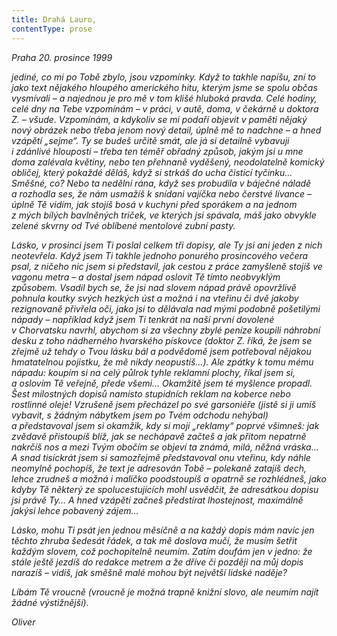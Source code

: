 ```yaml
---
title: Drahá Lauro,
contentType: prose
---
```


_Praha 20. prosince 1999_

_jediné, co mi po Tobě zbylo, jsou vzpomínky. Když to takhle napíšu, zní to jako text nějakého hloupého amerického hitu, kterým jsme se spolu občas vysmívali – a najednou je pro mě v tom klišé hluboká pravda. Celé hodiny, celé dny na Tebe vzpomínám – v práci, v autě, doma, v čekárně u doktora Z. – všude. Vzpomínám, a kdykoliv se mi podaří objevit v paměti nějaký nový obrázek nebo třeba jenom nový detail, úplně mě to nadchne – a hned vzápětí „sejme“. Ty se budeš určitě smát, ale já si detailně vybavuji i zdánlivé hlouposti – třeba ten téměř obřadný způsob, jakým jsi u mne doma zalévala květiny, nebo ten přehnaně vyděšený, neodolatelně komický obličej, který pokaždé děláš, když si strkáš do ucha čisticí tyčinku… Směšné, co? Nebo ta nedělní rána, když ses probudila v báječné náladě a rozhodla ses, že nám usmažíš k snídani vajíčka nebo čerstvé lívance – úplně Tě vidím, jak stojíš bosá v kuchyni před sporákem a na jednom z mých bílých bavlněných triček, ve kterých jsi spávala, máš jako obvykle zelené skvrny od Tvé oblíbené mentolové zubní pasty._

_Lásko, v prosinci jsem Ti poslal celkem tři dopisy, ale Ty jsi ani jeden z nich neotevřela. Když jsem Ti takhle jednoho ponurého prosincového večera psal, z ničeho nic jsem si představil, jak cestou z práce zamyšleně stojíš ve vagonu metra – a dostal jsem nápad oslovit Tě tímto neobvyklým způsobem. Vsadil bych se, že jsi nad slovem _nápad_ právě opovržlivě pohnula koutky svých hezkých úst a možná i na vteřinu či dvě jakoby rezignovaně přivřela oči, jako jsi to dělávala nad mými podobně pošetilými nápady – například když jsem Ti tenkrát na naší první dovolené v Chorvatsku navrhl, abychom si za všechny zbylé peníze koupili náhrobní desku z toho nádherného hvarského pískovce (doktor Z. říká, že jsem se zřejmě už tehdy o Tvou lásku bál a podvědomě jsem potřeboval nějakou hmatatelnou pojistku, že mě nikdy neopustíš…). Ale zpátky k tomu mému nápadu: koupím si na celý půlrok tyhle reklamní plochy, říkal jsem si, a oslovím Tě veřejně, přede všemi… Okamžitě jsem té myšlence propadl. Šest milostných dopisů namísto stupidních reklam na koberce nebo rostlinné oleje! Vzrušeně jsem přecházel po své garsoniéře (jistě si ji umíš vybavit, s žádným nábytkem jsem po Tvém odchodu nehýbal) a představoval jsem si okamžik, kdy si mojí „reklamy“ poprvé všimneš: jak zvědavě přistoupíš blíž, jak se nechápavě začteš a jak přitom nepatrně nakrčíš nos a mezi Tvým obočím se objeví ta známá, milá, něžná vráska… A snad tisíckrát jsem si samozřejmě představoval onu vteřinu, kdy náhle neomylně pochopíš, že text je adresován Tobě – polekaně zatajíš dech, lehce zrudneš a možná i maličko poodstoupíš a opatrně se rozhlédneš, jako kdyby Tě některý ze spolucestujících mohl usvědčit, že adresátkou dopisu jsi právě Ty… A hned vzápětí začneš předstírat lhostejnost, maximálně jakýsi lehce pobavený zájem…_

_Lásko, mohu Ti psát jen jednou měsíčně a na každý dopis mám navíc jen těchto zhruba šedesát řádek, a tak mě doslova mučí, že musím šetřit každým slovem, což pochopitelně ne­umím. Zatím doufám jen v jedno: že stále ještě jezdíš do redakce metrem a že dříve či později na můj dopis narazíš – vidíš, jak směšně malé mohou být největší lidské naděje?_

_Líbám Tě vroucně (vroucně je možná trapně knižní slovo, ale neumím najít žádné výstižnější)._

_Oliver_
